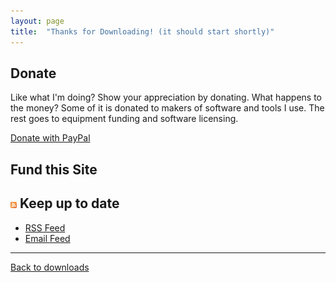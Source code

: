 ```yaml
---
layout: page
title:  "Thanks for Downloading! (it should start shortly)"
---
```


## Donate

Like what I'm doing? Show your appreciation by donating. What happens to the money? Some of it is donated to makers of software and tools I use. The rest goes to equipment funding and software licensing.

[Donate with PayPal](http://mike-ward.net/donate/ "donate")

## Fund this Site

<script src="https://www.gstatic.com/xads/publisher_badge/contributor_badge.js" data-width="270" data-height="93" data-theme="light" data-pub-name="mike-ward.net" data-pub-id="ca-pub-1981154560626519"></script>

## ![rss](/cdn/images/rss-icon.png) Keep up to date

-   [RSS Feed](http://feedproxy.google.com/MikeWardTechnologyBlog)
-   [Email Feed](http://feedburner.google.com/fb/a/mailverify?uri=MikeWardTechnologyBlog&loc=en_US)

------------------------------------------------------------------------

[Back to downloads](/downloads)

<script>setTimeout(function () {var file = location.search.split('file=')[1];window.location = '/cdn/downloads/' + file; }, 5000);</script>

